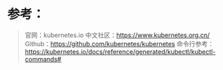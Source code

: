 # 参考：
> 官网：kubernetes.io
> 中文社区：https://www.kubernetes.org.cn/
> Github：https://github.com/kubernetes/kubernetes
> 命令行参考：https://kubernetes.io/docs/reference/generated/kubectl/kubectl-commands#